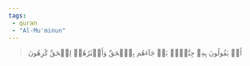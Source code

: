```yaml
---
tags: 
 - quran 
 - "Al-Mu'minun"
---
```


> أَمۡ يَقُولُونَ بِهِۦ جِنَّةُۢۚ بَلۡ جَآءَهُم بِٱلۡحَقِّ وَأَكۡثَرُهُمۡ لِلۡحَقِّ كَٰرِهُونَ
